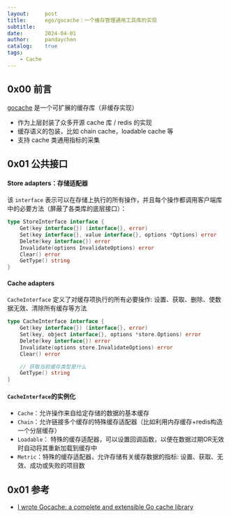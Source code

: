 ```yaml
---
layout:     post
title:      ego/gocache：一个缓存管理通用工具库的实现
subtitle:
date:       2024-04-01
author:     pandaychen
catalog:    true
tags:
    - Cache
---
```



##  0x00    前言
[gocache](https://github.com/eko/gocache) 是一个可扩展的缓存库（非缓存实现）

-	作为上层封装了众多开源 cache 库 / redis 的实现
-	缓存语义的包装，比如 chain cache，loadable cache 等
-	支持 cache 类通用指标的采集

##	0x01	公共接口

####	Store adapters：存储适配器
该 `interface` 表示可以在存储上执行的所有操作，并且每个操作都调用客户端库中的必要方法（屏蔽了各类库的底层接口）：

```GO
type StoreInterface interface {
	Get(key interface{}) (interface{}, error)
	Set(key interface{}, value interface{}, options *Options) error
	Delete(key interface{}) error
	Invalidate(options InvalidateOptions) error
	Clear() error
	GetType() string
}
```

####	Cache adapters
`CacheInterface` 定义了对缓存项执行的所有必要操作: 设置、获取、删除、使数据无效、清除所有缓存等方法

```GO
type CacheInterface interface {
	Get(key interface{}) (interface{}, error)
	Set(key, object interface{}, options *store.Options) error
	Delete(key interface{}) error
	Invalidate(options store.InvalidateOptions) error
	Clear() error

	// 获取当前缓存类型是什么
	GetType() string
}
```

####	`CacheInterface`的实例化

-	`Cache`：允许操作来自给定存储的数据的基本缓存
-	`Chain`：允许链接多个缓存的特殊缓存适配器（比如利用内存缓存+redis构造一个分层缓存）
-	`Loadable`： 特殊的缓存适配器，可以设置回调函数，以便在数据过期OR无效时自动将其重新加载到缓存中
-	`Metric`：特殊的缓存适配器，允许存储有关缓存数据的指标: 设置、获取、无效、成功或失败的项目数

##  0x01    参考
-   [I wrote Gocache: a complete and extensible Go cache library](https://vincent.composieux.fr/article/i-wrote-gocache-a-complete-and-extensible-go-cache-library)